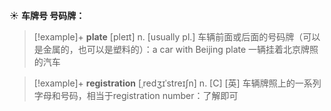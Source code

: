 ☀ <span class="category">**车牌号 号码牌：**</span>
>[!example]+ <span class="vocabulary">**plate**</span> [pleɪt] 
> <span class="definition">n. [usually pl.] 车辆前面或后面的号码牌（可以是金属的，也可以是塑料的）：</span>a car with Beijing plate 一辆挂着北京牌照的汽车
           
>[!example]+ <span class="vocabulary">**registration**</span> [ˌredʒɪˈstreɪʃn]
> <span class="definition">n. [C] [英] 车辆牌照上的一系列字母和号码，相当于registration number：</span>了解即可


